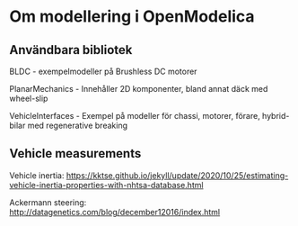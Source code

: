 # Om modellering i OpenModelica
## Användbara bibliotek

BLDC - exempelmodeller på Brushless DC motorer

PlanarMechanics - Innehåller 2D komponenter, bland annat däck med wheel-slip

VehicleInterfaces - Exempel på modeller för chassi, motorer, förare, hybrid-bilar med regenerative breaking



## Vehicle measurements

Vehicle inertia: https://kktse.github.io/jekyll/update/2020/10/25/estimating-vehicle-inertia-properties-with-nhtsa-database.html

Ackermann steering: http://datagenetics.com/blog/december12016/index.html

